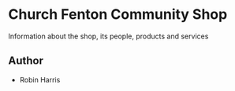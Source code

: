 # Church Fenton Community Shop

Information about the shop, its people, products and services


## Author

- Robin Harris
